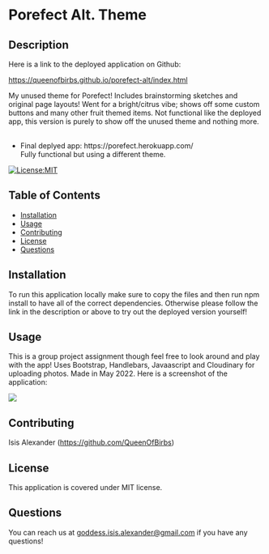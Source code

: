 # Porefect Alt. Theme

## Description 

Here is a link to the deployed application on Github:

https://queenofbirbs.github.io/porefect-alt/index.html

My unused theme for Porefect! Includes brainstorming sketches and original page layouts!
Went for a bright/citrus vibe; shows off some custom buttons and many other fruit themed items. Not functional like the deployed app, this version is purely to show off the unused theme and nothing more.
<br>
<br>
<ul>
  <li>
Final deplyed app: https://porefect.herokuapp.com/
    <br>
Fully functional but using a different theme.
  </li>
  </ul>

[![License:MIT](https://img.shields.io/badge/License-MIT-yellow.svg)](https://opensource.org/licenses/MIT)

## Table of Contents
- [Installation](#installation)
- [Usage](#usage)
- [Contributing](#contributing)
- [License](#license)
- [Questions](#questions)

## Installation

To run this application locally make sure to copy the files and then run npm install to have all of the correct dependencies. Otherwise please follow the link in the description or above to try out the deployed version yourself!

## Usage

This is a group project assignment though feel free to look around and play with the app! Uses Bootstrap, Handlebars, Javaascript and Cloudinary for uploading photos. Made in May 2022.
Here is a screenshot of the application:

<img src="./images/example.png">


## Contributing

Isis Alexander (https://github.com/QueenOfBirbs)

## License

This application is covered under MIT license. 

## Questions

You can reach us at goddess.isis.alexander@gmail.com if you have any questions!

